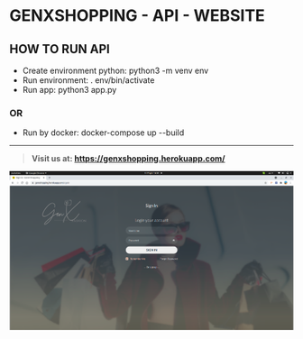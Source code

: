 # GENXSHOPPING - API - WEBSITE 

## HOW TO RUN API
- Create environment python: python3 -m venv env
- Run environment: . env/bin/activate
- Run app: python3 app.py
### OR
- Run by docker: docker-compose up --build 

---
> **Visit us at: https://genxshopping.herokuapp.com/**

![Android Course](genx.png "Android Course")
